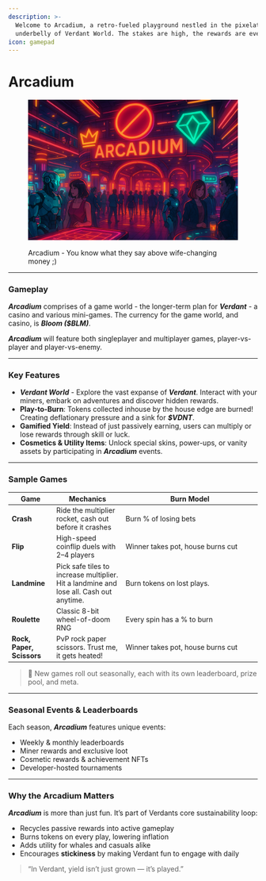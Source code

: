 ```yaml
---
description: >-
  Welcome to Arcadium, a retro-fueled playground nestled in the pixelated
  underbelly of Verdant World. The stakes are high, the rewards are even higher!
icon: gamepad
---
```


# Arcadium

<figure><img src="../.gitbook/assets/ChatGPT Image Apr 16, 2025, 01_11_56 AM.png" alt=""><figcaption><p>Arcadium - You know what they say above wife-changing money ;)</p></figcaption></figure>

***

### Gameplay

_**Arcadium**_ comprises of a game world - the longer-term plan for _**Verdant**_ - a casino and various mini-games. The currency for the game world, and casino, is _**Bloom ($BLM)**_.

_**Arcadium**_ will feature both singleplayer and multiplayer games, player-vs-player and player-vs-enemy.&#x20;

***

### Key Features

* _**Verdant World**_ - Explore the vast expanse of _**Verdant**_. Interact with your miners, embark on adventures and discover hidden rewards.&#x20;
* **Play-to-Burn**: Tokens collected inhouse by the house edge are burned! Creating deflationary pressure and a sink for _**$VDNT**_.
* **Gamified Yield**: Instead of just passively earning, users can multiply or lose rewards through skill or luck.
* **Cosmetics & Utility Items**: Unlock special skins, power-ups, or vanity assets by participating in _**Arcadium**_ events.

***

### Sample Games

<table><thead><tr><th>Game</th><th>Mechanics</th><th width="260">Burn Model</th></tr></thead><tbody><tr><td><strong>Crash</strong></td><td>Ride the multiplier rocket, cash out before it crashes</td><td>Burn % of losing bets</td></tr><tr><td><strong>Flip</strong></td><td>High-speed coinflip duels with 2–4 players</td><td>Winner takes pot, house burns cut</td></tr><tr><td><strong>Landmine</strong></td><td>Pick safe tiles to increase multiplier. Hit a landmine and lose all. Cash out anytime.</td><td>Burn tokens on lost plays.</td></tr><tr><td><strong>Roulette</strong></td><td>Classic 8-bit wheel-of-doom RNG</td><td>Every spin has a % to burn</td></tr><tr><td><strong>Rock, Paper, Scissors</strong></td><td>PvP rock paper scissors. Trust me, it gets heated!</td><td>Winner takes pot, house burns cut</td></tr></tbody></table>

> 👾 New games roll out seasonally, each with its own leaderboard, prize pool, and meta.

***

### Seasonal Events & Leaderboards

Each season, _**Arcadium**_ features unique events:

* Weekly & monthly leaderboards
* Miner rewards and exclusive loot
* Cosmetic rewards & achievement NFTs
* Developer-hosted tournaments

***

### Why the Arcadium Matters

_**Arcadium**_ is more than just fun. It’s part of Verdants core sustainability loop:

* Recycles passive rewards into active gameplay
* Burns tokens on every play, lowering inflation
* Adds utility for whales and casuals alike
* Encourages **stickiness** by making Verdant fun to engage with daily

> “In Verdant, yield isn’t just grown — it’s played.”
